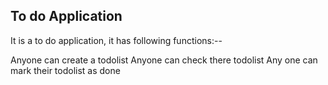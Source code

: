 ## To do Application

It is a to do application, it has following functions:--

Anyone can create a todolist
Anyone can check there todolist
Any one can mark their todolist as done
